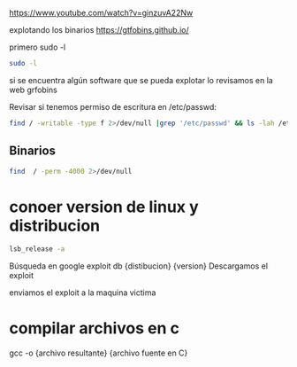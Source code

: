 
https://www.youtube.com/watch?v=ginzuvA22Nw

explotando los binarios
https://gtfobins.github.io/

primero sudo -l

```sh fold:"Revisar tenemos permiso de algun programa como root"
sudo -l
```
si se encuentra algún software que se pueda explotar lo revisamos en la web grfobins




Revisar si tenemos permiso de escritura en /etc/passwd:

```sh fold:"Revisar si tenemos permiso de escritura en /etc/passwd"
find / -writable -type f 2>/dev/null |grep '/etc/passwd' && ls -lah /etc/passwd
```


## Binarios

```sh fold:"Revisar binarios que se puedan explotar"
find  / -perm -4000 2>/dev/null  
```

# conoer  version de linux y distribucion

```sh fold:"conocer version de linux"
lsb_release -a
```

Búsqueda en google
exploit db {distibucion}  {version}
Descargamos el exploit

enviamos el exploit a la maquina victima


# compilar archivos en c
gcc -o {archivo resultante} {archivo fuente en C}